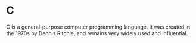 # C

C is a general-purpose computer programming language. It was created in the 1970s by Dennis Ritchie, and remains very widely used and influential.